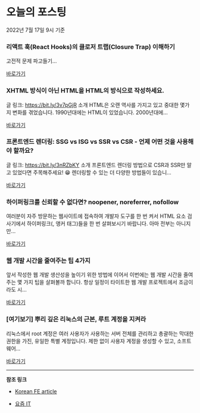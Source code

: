 # 오늘의 포스팅 
2022년 7월 17일 9시 기준 

###  리액트 훅(React Hooks)의 클로저 트랩(Closure Trap) 이해하기 

 고전적 문제 파고들기... 

 [바로가기](https://kofearticle.substack.com/p/korean-fe-article-react-hooks-closure) 

###  XHTML 방식이 아닌 HTML을 HTML의 방식으로 작성하세요. 

 글 링크: https://bit.ly/3v7pGjR 소개 HTML은 오랜 역사를 가지고 있고 중대한 몇가지 변화를 겪었습니다. 1990년대에는 HTML이 있었습니다. 2000년대에... 

 [바로가기](https://kofearticle.substack.com/p/korean-fe-article-xhtml-html-html) 

###  프론트엔드 렌더링: SSG vs ISG vs SSR vs CSR - 언제 어떤 것을 사용해야 할까요? 

 글 링크: https://bit.ly/3nRZbKY 소개 프론트엔드 렌더링 방법으로 CSR과 SSR만 알고 있었다면 주목해주세요! 😁 렌더링할 수 있는 더 다양한 방법들이 있습니... 

 [바로가기](https://kofearticle.substack.com/p/korean-fe-article-ssg-vs-isg-vs-ssr) 

### 하이퍼링크를 신뢰할 수 없다면? noopener, noreferrer, nofollow 

 여러분이 자주 방문하는 웹사이트에 접속하여 개발자 도구를 한 번 켜서 HTML 요소 검사기에서 하이퍼링크(<a>, 앵커 태그)들을 한 번 살펴보시기 바랍니다. 아마 전부는 아니지만... 

 [바로가기](https://yozm.wishket.com/magazine/detail/1586/) 

### 웹 개발 시간을 줄여주는 팁 4가지 

 앞서 작성한 웹 개발 생산성을 높이기 위한 방법에 이어서 이번에는 웹 개발 시간을 줄여주는 몇 가지 팁을 살펴볼까 합니다. 항상 일정이 타이트한 웹 개발 프로젝트에서 조금이라도 시... 

 [바로가기](https://yozm.wishket.com/magazine/detail/1585/) 

### [여기보기] 뿌리 깊은 리눅스의 근본, 루트 계정을 지켜라 

 리눅스에서 root 계정은 여러 사용자가 사용하는 서버 전체를 관리하고 총괄하는 막대한 권한을 가진, 유일한 특별 계정입니다. 제한 없이 사용자 계정을 생성할 수 있고, 소프트웨어... 

 [바로가기](https://yozm.wishket.com/magazine/detail/1583/) 

---

**참조 링크**

- [Korean FE article](https://kofearticle.substack.com) 

- [요즘 IT](https://yozm.wishket.com/magazine) 

